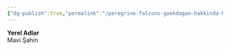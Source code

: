 ```yaml
---
{"dg-publish":true,"permalink":"/peregrine-falcons-goekdogan-hakkinda-hersey/peregrine-falcons-psikoloji-ve-oezellikleri/08-yerel-olarak-nasil-anilirlar/"}
---
```


**Yerel Adlar**  
Mavi Şahin